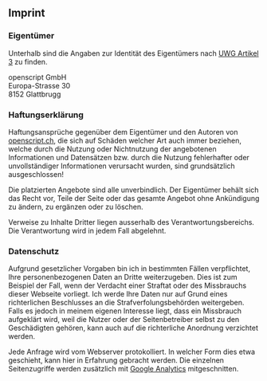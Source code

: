 ## Imprint

### Eigentümer

Unterhalb sind die Angaben zur Identität des Eigentümers nach [UWG Artikel 3](http://www.admin.ch/opc/de/classified-compilation/19860391/index.html#a3) zu finden.

openscript GmbH\
Europa-Strasse 30\
8152 Glattbrugg

### Haftungserklärung

Haftungsansprüche gegenüber dem Eigentümer und den Autoren von [openscript.ch](https://openscript.ch), die sich auf Schäden welcher Art auch immer beziehen, welche durch die Nutzung oder Nichtnutzung der angebotenen Informationen und Datensätzen bzw. durch die Nutzung fehlerhafter oder unvollständiger Informationen verursacht wurden, sind grundsätzlich ausgeschlossen!

Die platzierten Angebote sind alle unverbindlich. Der Eigentümer behält sich das Recht vor, Teile der Seite oder das gesamte Angebot ohne Ankündigung zu ändern, zu ergänzen oder zu löschen.

Verweise zu Inhalte Dritter liegen ausserhalb des Verantwortungsbereichs. Die Verantwortung wird in jedem Fall abgelehnt.

### Datenschutz

Aufgrund gesetzlicher Vorgaben bin ich in bestimmten Fällen verpflichtet, Ihre personenbezogenen Daten an Dritte weiterzugeben. Dies ist zum Beispiel der Fall, wenn der Verdacht einer Straftat oder des Missbrauchs dieser Webseite vorliegt. Ich werde Ihre Daten nur auf Grund eines richterlichen Beschlusses an die Strafverfolungsbehörden weitergeben. Falls es jedoch in meinem eigenen Interesse liegt, dass ein Missbrauch aufgeklärt wird, weil die Nutzer oder der Seitenbetreiber selbst zu den Geschädigten gehören, kann auch auf die richterliche Anordnung verzichtet werden.

Jede Anfrage wird vom Webserver protokolliert. In welcher Form dies etwa geschieht, kann hier in Erfahrung gebracht werden. Die einzelnen Seitenzugriffe werden zusätzlich mit [Google Analytics](http://www.google.ch/intl/de/analytics/) mitgeschnitten.
